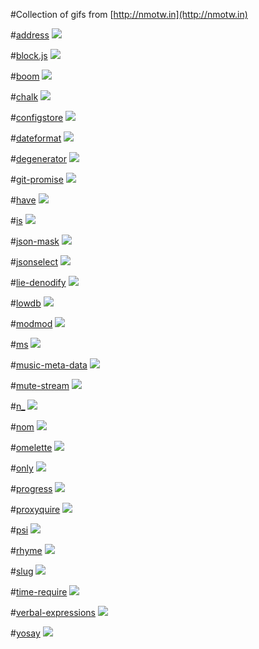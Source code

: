 #Collection of gifs from [http://nmotw.in](http://nmotw.in)

#[address](http://nmotw.in/address)
![](http://nmotw.in/images/address/address.gif)

#[block.js](http://nmotw.in/block.js)
![](http://nmotw.in/images/block.js/block.js.gif)

#[boom](http://nmotw.in/boom)
![](http://nmotw.in/images/boom/boom.gif)

#[chalk](http://nmotw.in/chalk)
![](http://nmotw.in/images/chalk/chalk.gif)

#[configstore](http://nmotw.in/configstore)
![](http://nmotw.in/images/configstore/configstore.gif)

#[dateformat](http://nmotw.in/dateformat)
![](http://nmotw.in/images/dateformat/dateformat.gif)

#[degenerator](http://nmotw.in/degenerator)
![](http://nmotw.in/images/degenerator/degenerator.gif)

#[git-promise](http://nmotw.in/git-promise)
![](http://nmotw.in/images/git-promise/git-promise.gif)

#[have](http://nmotw.in/have)
![](http://nmotw.in/images/have/have.gif)

#[is](http://nmotw.in/is)
![](http://nmotw.in/images/is/is.gif)

#[json-mask](http://nmotw.in/json-mask)
![](http://nmotw.in/images/json-mask/json-mask.gif)

#[jsonselect](http://nmotw.in/jsonselect)
![](http://nmotw.in/images/jsonselect/jsonselect.gif)

#[lie-denodify](http://nmotw.in/lie-denodify)
![](http://nmotw.in/images/lie-denodify/lie-denodify.gif)

#[lowdb](http://nmotw.in/lowdb)
![](http://nmotw.in/images/lowdb/lowdb.gif)

#[modmod](http://nmotw.in/modmod)
![](http://nmotw.in/images/modmod/modmod.gif)

#[ms](http://nmotw.in/ms)
![](http://nmotw.in/images/ms/ms.gif)

#[music-meta-data](http://nmotw.in/music-meta-data)
![](http://nmotw.in/images/music-meta-data/mmd.gif)

#[mute-stream](http://nmotw.in/mute-stream)
![](http://nmotw.in/images/mute-stream/mute-stream.gif)

#[n_](http://nmotw.in/n_)
![](http://nmotw.in/images/n_/n_.gif)

#[nom](http://nmotw.in/nom)
![](http://nmotw.in/images/nom/nom.gif)

#[omelette](http://nmotw.in/omelette)
![](http://nmotw.in/images/omelette/omelette.gif)

#[only](http://nmotw.in/only)
![](http://nmotw.in/images/only/only.gif)

#[progress](http://nmotw.in/progress/)
![](http://nmotw.in/images/progress/progress.gif)

#[proxyquire](http://nmotw.in/proxyquire)
![](http://nmotw.in/images/proxyquire/proxyquire.gif)

#[psi](http://nmotw.in/psi)
![](http://nmotw.in/images/psi/psi.gif)

#[rhyme](http://nmotw.in/rhyme)
![](http://nmotw.in/images/rhyme/rhyme.gif)

#[slug](http://nmotw.in/slug)
![](http://nmotw.in/images/slug/slug.gif)

#[time-require](http://nmotw.in/time-require)
![](http://nmotw.in/images/time-require/time-require.gif)

#[verbal-expressions](http://nmotw.in/verbal-expressions)
![](http://nmotw.in/images/verbal-expressions/verbal-expressions.gif)

#[yosay](http://nmotw.in/yosay)
![](http://nmotw.in/images/yosay/yosay.gif)
